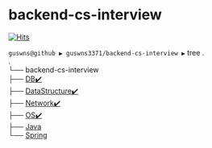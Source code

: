 # backend-cs-interview

[![Hits](https://hits.seeyoufarm.com/api/count/incr/badge.svg?url=https://guswns3371.gitbook.io/study/\&count\_bg=%2379C83D\&title\_bg=%23555555\&icon=\&icon\_color=%23E7E7E7\&title=hits\&edge\_flat=false)](https://hits.seeyoufarm.com)

`guswns@github ▶ guswns3371/backend-cs-interview ▶` tree .\
.\
└── backend-cs-interview\
├── [DB✔️](DB/)\
├── [DataStructure✔️](DataStructure/)\
├── [Network✔️](Network/)\
├── [OS✔️](OS/)\
├── [Java](Java/)\
└── [Spring](Spring/)
